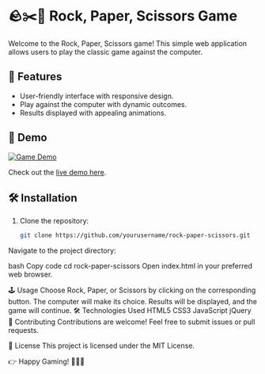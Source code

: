 # 🪨✂️📄 Rock, Paper, Scissors Game

Welcome to the Rock, Paper, Scissors game! This simple web application allows users to play the classic game against the computer.

## 🌈 Features
- User-friendly interface with responsive design.
- Play against the computer with dynamic outcomes.
- Results displayed with appealing animations.

## 🚀 Demo
[![Game Demo](demo.gif)](demo.gif)

Check out the [live demo here](#).

## 🛠️ Installation
1. Clone the repository:
   ```bash
   git clone https://github.com/yourusername/rock-paper-scissors.git
Navigate to the project directory:

bash
Copy code
cd rock-paper-scissors
Open index.html in your preferred web browser.

🕹️ Usage
Choose Rock, Paper, or Scissors by clicking on the corresponding button.
The computer will make its choice.
Results will be displayed, and the game will continue.
🛠️ Technologies Used
HTML5
CSS3
JavaScript
jQuery
🤝 Contributing
Contributions are welcome! Feel free to submit issues or pull requests.

📄 License
This project is licensed under the MIT License.

👉 Happy Gaming! 👊📃🔥